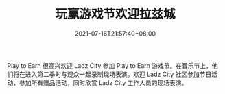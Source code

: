 ﻿---
title: "玩赢游戏节欢迎拉兹城"
date: 2021-07-16T21:57:40+08:00
lastmod: 2021-07-16T16:45:40+08:00
draft: false
authors: ["William"]
description: "Play to Earn 很高兴欢迎 Ladz City 参加 Play to Earn 游戏节。在音乐节上，他们将在进入第二季时与观众一起录制现场表演。欢迎 Ladz City 社区参加节日活动，参加所有赠品活动，同时欣赏 Ladz City 工作人员的现场表演。"
featuredImage: "play-to-earn-game-festival-welcomes-ladz-city.png"
tags: ["Virtual World","虚拟世界","Play to Earn"]
categories: ["news"]
news: ["虚拟世界"]
weight: 
lightgallery: true
pinned: false
recommend: false
recommend1: false
---

Play to Earn 很高兴欢迎 Ladz City 参加 Play to Earn 游戏节。在音乐节上，他们将在进入第二季时与观众一起录制现场表演。欢迎 Ladz City 社区参加节日活动，参加所有赠品活动，同时欣赏 Ladz City 工作人员的现场表演。

<!--more-->

